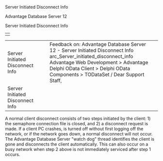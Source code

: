 Server Initiated Disconnect Info




Advantage Database Server 12  

Server Initiated Disconnect Info

|  |
| --- |
|  |

|  |  |  |  |  |
| --- | --- | --- | --- | --- |
| Server Initiated Disconnect Info |  |  | Feedback on: Advantage Database Server 12 - Server Initiated Disconnect Info arc\_Server\_initiated\_disconnect\_info Advantage Web Development > Advantage Delphi OData Client > Delphi OData Components > TODataSet / Dear Support Staff, |  |
| Server Initiated Disconnect Info |  |  |  |  |

A normal client disconnect consists of two steps initiated by the client: 1) the semaphore connection file is closed, and 2) a disconnect request is made. If a client PC crashes, is turned off without first logging off the network, or if the network goes down, a normal disconnect will not occur. The Advantage Database Server "watch dog" thread identifies the client is gone and disconnects the client automatically. This can also occur on a busy network when step 2 above is not immediately serviced after step 1 occurs.